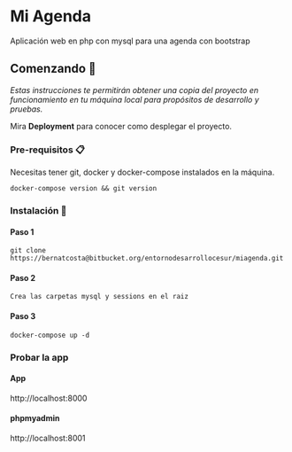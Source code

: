 # Mi Agenda

Aplicación web en php con mysql para una agenda con bootstrap 

## Comenzando 🚀

_Estas instrucciones te permitirán obtener una copia del proyecto en funcionamiento en tu máquina local para propósitos de desarrollo y pruebas._

Mira **Deployment** para conocer como desplegar el proyecto.


### Pre-requisitos 📋

Necesitas tener git, docker y docker-compose instalados en la máquina.
```
docker-compose version && git version
```

### Instalación 🔧

#### Paso 1
```
git clone https://bernatcosta@bitbucket.org/entornodesarrollocesur/miagenda.git
```

#### Paso 2
```
Crea las carpetas mysql y sessions en el raiz
```

#### Paso 3
```
docker-compose up -d
```


### Probar la app

#### App
http://localhost:8000 


#### phpmyadmin
http://localhost:8001 